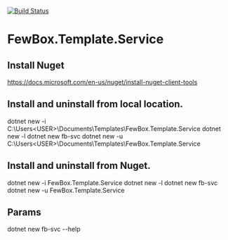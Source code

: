 [![Build Status](https://travis-ci.com/FewBox/FewBox.Template.Service.svg?branch=master)](https://travis-ci.com/FewBox/FewBox.Template.Service)
# FewBox.Template.Service
## Install Nuget
https://docs.microsoft.com/en-us/nuget/install-nuget-client-tools
## Install and uninstall from local location.
dotnet new -i C:\Users\<USER>\Documents\Templates\FewBox.Template.Service
dotnet new -l
dotnet new fb-svc
dotnet new -u C:\Users\<USER>\Documents\Templates\FewBox.Template.Service
## Install and uninstall from Nuget.
dotnet new -i FewBox.Template.Service
dotnet new -l
dotnet new fb-svc
dotnet new -u FewBox.Template.Service
## Params
dotnet new fb-svc --help
